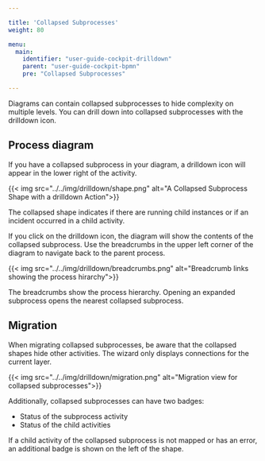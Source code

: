 ```yaml
---

title: 'Collapsed Subprocesses'
weight: 80

menu:
  main:
    identifier: "user-guide-cockpit-drilldown"
    parent: "user-guide-cockpit-bpmn"
    pre: "Collapsed Subprocesses"

---
```


Diagrams can contain collapsed subprocesses to hide complexity on multiple levels. You can drill down into
collapsed subprocesses with the drilldown icon.

## Process diagram

If you have a collapsed subprocess in your diagram, a drilldown icon will appear in the lower right of the activity.

{{< img src="../../img/drilldown/shape.png" alt="A Collapsed Subprocess Shape with a drilldown Action">}}

The collapsed shape indicates if there are running child instances or if an incident occurred in a child activity.

If you click on the drilldown icon, the diagram will show the contents of the collapsed subprocess. Use the breadcrumbs in the upper left corner
of the diagram to navigate back to the parent process.

{{< img src="../../img/drilldown/breadcrumbs.png" alt="Breadcrumb links showing the process hirarchy">}}

The breadcrumbs show the process hierarchy. Opening an expanded subprocess opens the nearest collapsed subprocess.

## Migration

When migrating collapsed subprocesses, be aware that the collapsed shapes hide other activities. The wizard only displays connections for the current layer.

{{< img src="../../img/drilldown/migration.png" alt="Migration view for collapsed subprocesses">}}

Additionally, collapsed subprocesses can have two badges:

  * Status of the subprocess activity
  * Status of the child activities

If a child activity of the collapsed subprocess is not mapped or has an error, an additional badge is shown on the left of the shape.
